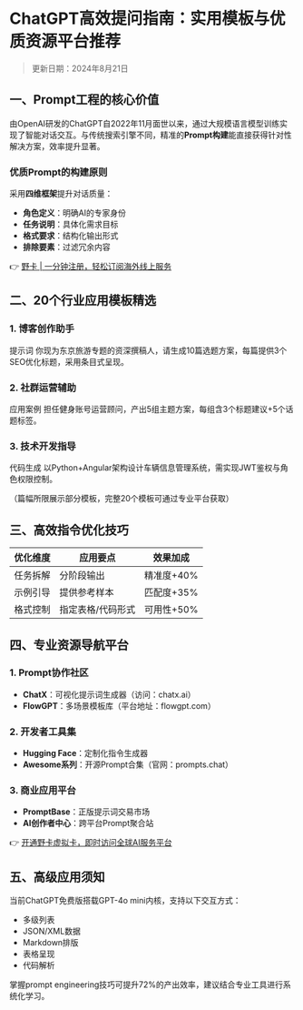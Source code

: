 # ChatGPT高效提问指南：实用模板与优质资源平台推荐

> 更新日期：2024年8月21日

## 一、Prompt工程的核心价值
由OpenAI研发的ChatGPT自2022年11月面世以来，通过大规模语言模型训练实现了智能对话交互。与传统搜索引擎不同，精准的**Prompt构建**能直接获得针对性解决方案，效率提升显著。

### 优质Prompt的构建原则
采用**四维框架**提升对话质量：
- **角色定义**：明确AI的专家身份
- **任务说明**：具体化需求目标
- **格式要求**：结构化输出形式 
- **排除要素**：过滤冗余内容

👉 [野卡 | 一分钟注册，轻松订阅海外线上服务](https://bbtdd.com/yeka)

## 二、20个行业应用模板精选

### 1. 博客创作助手
提示词
你现为东京旅游专题的资深撰稿人，请生成10篇选题方案，每篇提供3个SEO优化标题，采用条目式呈现。


### 2. 社群运营辅助
应用案例
担任健身账号运营顾问，产出5组主题方案，每组含3个标题建议+5个话题标签。


### 3. 技术开发指导
代码生成
以Python+Angular架构设计车辆信息管理系统，需实现JWT鉴权与角色权限控制。


（篇幅所限展示部分模板，完整20个模板可通过专业平台获取）

## 三、高效指令优化技巧
| 优化维度 | 应用要点 | 效果加成 |
|---------|---------|---------|
| 任务拆解 | 分阶段输出 | 精准度+40% |
| 示例引导 | 提供参考样本 | 匹配度+35% |
| 格式控制 | 指定表格/代码形式 | 可用性+50% |

## 四、专业资源导航平台

### 1. Prompt协作社区
- **ChatX**：可视化提示词生成器（访问：chatx.ai）
- **FlowGPT**：多场景模板库（平台地址：flowgpt.com）

### 2. 开发者工具集
- **Hugging Face**：定制化指令生成器
- **Awesome系列**：开源Prompt合集（官网：prompts.chat）

### 3. 商业应用平台
- **PromptBase**：正版提示词交易市场
- **AI创作者中心**：跨平台Prompt聚合站

👉 [开通野卡虚拟卡，即时访问全球AI服务平台](https://bbtdd.com/yeka)

## 五、高级应用须知
当前ChatGPT免费版搭载GPT-4o mini内核，支持以下交互方式：
- 多级列表
- JSON/XML数据
- Markdown排版
- 表格呈现
- 代码解析

掌握prompt engineering技巧可提升72%的产出效率，建议结合专业工具进行系统化学习。